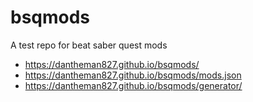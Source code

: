 # bsqmods
A test repo for beat saber quest mods

- https://dantheman827.github.io/bsqmods/
- https://dantheman827.github.io/bsqmods/mods.json
- https://dantheman827.github.io/bsqmods/generator/
